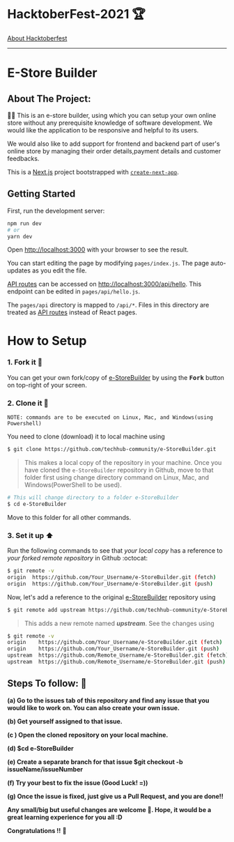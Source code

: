 # HacktoberFest-2021 🏆

[About Hacktoberfest](https://hacktoberfest.digitalocean.com/)

<hr>


# E-Store Builder

## About The Project:

👩‍💻 This is an e-store builder, using which you can setup your own online store without any prerequisite knowledge of software development. We would like the application to be responsive and helpful to its users.

We would also like to add support for frontend and backend part of user's online store by managing their 
order details,payment details and customer feedbacks.

This is a [Next.js](https://nextjs.org/) project bootstrapped with [`create-next-app`](https://github.com/vercel/next.js/tree/canary/packages/create-next-app).

## Getting Started

First, run the development server:

```bash
npm run dev
# or
yarn dev
```

Open [http://localhost:3000](http://localhost:3000) with your browser to see the result.

You can start editing the page by modifying `pages/index.js`. The page auto-updates as you edit the file.

[API routes](https://nextjs.org/docs/api-routes/introduction) can be accessed on [http://localhost:3000/api/hello](http://localhost:3000/api/hello). This endpoint can be edited in `pages/api/hello.js`.

The `pages/api` directory is mapped to `/api/*`. Files in this directory are treated as [API routes](https://nextjs.org/docs/api-routes/introduction) instead of React pages.

# How to Setup

### 1. Fork it :fork_and_knife:

You can get your own fork/copy of [e-StoreBuilder](https://github.com/techhub-community/e-StoreBuilder) by using the <kbd><b>Fork</b></kbd> button on top-right of your screen.



### 2. Clone it :busts_in_silhouette:

`NOTE: commands are to be executed on Linux, Mac, and Windows(using Powershell)`

You need to clone (download) it to local machine using

```sh
$ git clone https://github.com/techhub-community/e-StoreBuilder.git
```

> This makes a local copy of the repository in your machine.
Once you have cloned the `e-StoreBuilder` repository in Github, move to that folder first using change directory command on Linux, Mac, and Windows(PowerShell to be used).
```sh
# This will change directory to a folder e-StoreBuilder
$ cd e-StoreBuilder
```

Move to this folder for all other commands.

### 3. Set it up :arrow_up:

Run the following commands to see that *your local copy* has a reference to *your forked remote repository* in Github :octocat:

```sh
$ git remote -v
origin  https://github.com/Your_Username/e-StoreBuilder.git (fetch)
origin  https://github.com/Your_Username/e-StoreBuilder.git (push)
```

Now, let's add a reference to the original [e-StoreBuilder](https://github.com/techhub-community/e-StoreBuilder/) repository using

```sh
$ git remote add upstream https://github.com/techhub-community/e-StoreBuilder.git
```

> This adds a new remote named ***upstream***.
See the changes using
```sh
$ git remote -v
origin    https://github.com/Your_Username/e-StoreBuilder.git (fetch)
origin    https://github.com/Your_Username/e-StoreBuilder.git (push)
upstream  https://github.com/Remote_Username/e-StoreBuilder.git (fetch)
upstream  https://github.com/Remote_Username/e-StoreBuilder.git (push)
```


## Steps To follow: 📜

**(a) Go to the issues tab of this repository and find any issue that you would like to work on. You can also create your own issue.**

**(b) Get yourself assigned to that issue.**

**(c ) Open the cloned repository on your local machine.**

**(d) $cd e-StoreBuilder**

**(e) Create a separate branch for that issue $git checkout -b issueName/issueNumber**

**(f) Try your best to fix the issue (Good Luck! =))**

**(g) Once the issue is fixed, just give us a Pull Request, and you are done!!**

**Any small/big but useful changes are welcome 🙏. Hope, it would be a great learning experience for you all :D**

**Congratulations !!** **🥳**


